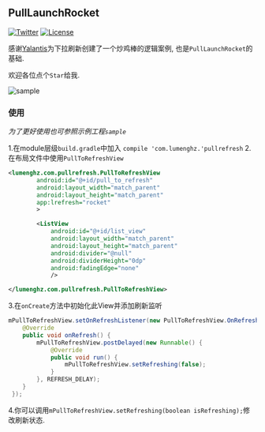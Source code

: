 ## PullLaunchRocket

[![Twitter](https://img.shields.io/badge/Twitter-@LuMengHZ-blue.svg?style=flat-square)](https://twitter.com/LuMengHZ)
[![License](https://img.shields.io/github/license/lubeast/PullLaunchRocket.svg?style=flat-square)](https://github.com/lubeast/PullLaunchRocket/blob/master/LICENSE)

感谢[Yalantis](https://github.com/Yalantis)为下拉刷新创建了一个炒鸡棒的逻辑案例, 也是`PullLaunchRocket`的基础.

欢迎各位点个`Star`给我.

![sample](https://raw.github.com/lubeast/PullLaunchRocket/master/screenshots/sample.gif)

### 使用
*为了更好使用也可参照示例工程`sample`*

1.在module层级`build.gradle`中加入
`compile 'com.lumenghz.'pullrefresh`
2.在布局文件中使用`PullToRefreshView`
```xml
<lumenghz.com.pullrefresh.PullToRefreshView
        android:id="@+id/pull_to_refresh"
        android:layout_width="match_parent"
        android:layout_height="match_parent"
        app:lrefresh="rocket"
        >

        <ListView
            android:id="@+id/list_view"
            android:layout_width="match_parent"
            android:layout_height="match_parent"
            android:divider="@null"
            android:dividerHeight="0dp"
            android:fadingEdge="none"
            />

</lumenghz.com.pullrefresh.PullToRefreshView>
```
3.在`onCreate`方法中初始化此View并添加刷新监听
```java
mPullToRefreshView.setOnRefreshListener(new PullToRefreshView.OnRefreshListener() {
    @Override
    public void onRefresh() {
        mPullToRefreshView.postDelayed(new Runnable() {
            @Override
            public void run() {
                mPullToRefreshView.setRefreshing(false);
            }
        }, REFRESH_DELAY);
    }
 });
```
4.你可以调用`mPullToRefreshView.setRefreshing(boolean isRefreshing);`修改刷新状态.